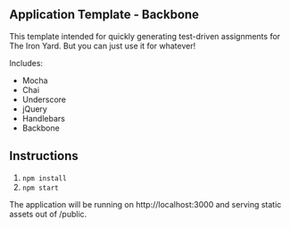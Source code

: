 ## Application Template - Backbone

This template intended for quickly generating test-driven assignments for The Iron Yard. But you can just use it for whatever!

Includes:

* Mocha
* Chai
* Underscore
* jQuery
* Handlebars
* Backbone

## Instructions

1. `npm install`
2. `npm start`

The application will be running on http://localhost:3000 and serving static assets out of /public.